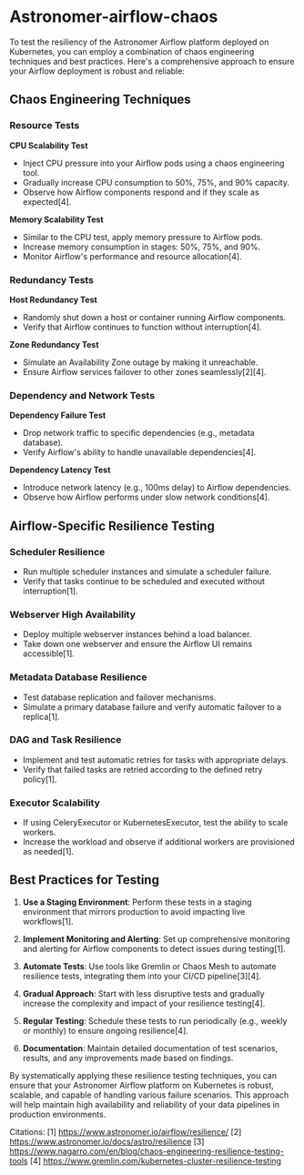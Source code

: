 # Astronomer-airflow-chaos

To test the resiliency of the Astronomer Airflow platform deployed on Kubernetes, you can employ a combination of chaos engineering techniques and best practices. Here's a comprehensive approach to ensure your Airflow deployment is robust and reliable:

## Chaos Engineering Techniques

### Resource Tests

**CPU Scalability Test**
- Inject CPU pressure into your Airflow pods using a chaos engineering tool.
- Gradually increase CPU consumption to 50%, 75%, and 90% capacity.
- Observe how Airflow components respond and if they scale as expected[4].

**Memory Scalability Test**
- Similar to the CPU test, apply memory pressure to Airflow pods.
- Increase memory consumption in stages: 50%, 75%, and 90%.
- Monitor Airflow's performance and resource allocation[4].

### Redundancy Tests

**Host Redundancy Test**
- Randomly shut down a host or container running Airflow components.
- Verify that Airflow continues to function without interruption[4].

**Zone Redundancy Test**
- Simulate an Availability Zone outage by making it unreachable.
- Ensure Airflow services failover to other zones seamlessly[2][4].

### Dependency and Network Tests

**Dependency Failure Test**
- Drop network traffic to specific dependencies (e.g., metadata database).
- Verify Airflow's ability to handle unavailable dependencies[4].

**Dependency Latency Test**
- Introduce network latency (e.g., 100ms delay) to Airflow dependencies.
- Observe how Airflow performs under slow network conditions[4].

## Airflow-Specific Resilience Testing

### Scheduler Resilience

- Run multiple scheduler instances and simulate a scheduler failure.
- Verify that tasks continue to be scheduled and executed without interruption[1].

### Webserver High Availability

- Deploy multiple webserver instances behind a load balancer.
- Take down one webserver and ensure the Airflow UI remains accessible[1].

### Metadata Database Resilience

- Test database replication and failover mechanisms.
- Simulate a primary database failure and verify automatic failover to a replica[1].

### DAG and Task Resilience

- Implement and test automatic retries for tasks with appropriate delays.
- Verify that failed tasks are retried according to the defined retry policy[1].

### Executor Scalability

- If using CeleryExecutor or KubernetesExecutor, test the ability to scale workers.
- Increase the workload and observe if additional workers are provisioned as needed[1].

## Best Practices for Testing

1. **Use a Staging Environment**: Perform these tests in a staging environment that mirrors production to avoid impacting live workflows[1].

2. **Implement Monitoring and Alerting**: Set up comprehensive monitoring and alerting for Airflow components to detect issues during testing[1].

3. **Automate Tests**: Use tools like Gremlin or Chaos Mesh to automate resilience tests, integrating them into your CI/CD pipeline[3][4].

4. **Gradual Approach**: Start with less disruptive tests and gradually increase the complexity and impact of your resilience testing[4].

5. **Regular Testing**: Schedule these tests to run periodically (e.g., weekly or monthly) to ensure ongoing resilience[4].

6. **Documentation**: Maintain detailed documentation of test scenarios, results, and any improvements made based on findings.

By systematically applying these resilience testing techniques, you can ensure that your Astronomer Airflow platform on Kubernetes is robust, scalable, and capable of handling various failure scenarios. This approach will help maintain high availability and reliability of your data pipelines in production environments.

Citations:
[1] https://www.astronomer.io/airflow/resilience/
[2] https://www.astronomer.io/docs/astro/resilience
[3] https://www.nagarro.com/en/blog/chaos-engineering-resilience-testing-tools
[4] https://www.gremlin.com/kubernetes-cluster-resilience-testing
